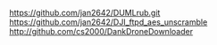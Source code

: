 https://github.com/jan2642/DUMLrub.git
https://github.com/jan2642/DJI_ftpd_aes_unscramble
http://github.com/cs2000/DankDroneDownloader

